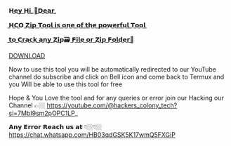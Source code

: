 𝗛​̲𝗲​̲𝘆​̲ ​̲𝗛​̲𝗶​̲_​🤠​̲𝗗​̲𝗲​̲𝗮​̲𝗿​̲,



​̲𝗛​̲𝗖​̲𝗢 ​̲𝗭​̲𝗶​̲𝗽​̲ ​̲𝗧​̲𝗼​̲𝗼​̲𝗹​̲ ​̲𝗶​̲𝘀​̲ ​̲𝗼​̲𝗻​̲𝗲​̲ ​̲𝗼​̲𝗳​̲ ​̲𝘁​̲𝗵​̲𝗲​̲ ​̲𝗽​̲𝗼​̲𝘄​̲𝗲​̲𝗿​̲𝗳​̲𝘂​̲𝗹​̲ ​̲𝗧​̲𝗼​̲𝗼​̲𝗹​̲

​̲𝘁​̲𝗼​̲ ​̲𝗖​̲𝗿​̲𝗮​̲𝗰​̲𝗸​̲ ​̲𝗮​̲𝗻​̲𝘆​̲ ​̲𝗭​̲𝗶​̲𝗽🗃️ ​̲𝗙​̲𝗶​̲𝗹​̲𝗲​̲ ​̲𝗼​̲𝗿​̲ ​̲𝗭​̲𝗶​̲𝗽​̲ ​̲𝗙​̲𝗼​̲𝗹​̲𝗱​̲𝗲​̲𝗿​̲📂


[DOWNLOAD](https://github.com/amazing0tg/HCO-Zip_Crack-6w/releases)

Now to use this tool you will be automatically redirected to our
YouTube channel do subscribe and click on Bell icon and come back
to Termux and you Will be able to use this tool for free

Hope & You Love the tool and for any queries or error join our Hacking
our Channel 👉🏼 https://youtube.com/@hackers_colony_tech?si=7MbI9sm2pOPC1LP_

𝗔𝗻𝘆 𝗘𝗿𝗿𝗼𝗿 𝗥𝗲𝗮𝗰𝗵 𝘂𝘀 𝗮𝘁 👇🏼👇🏼
https://chat.whatsapp.com/HB03qdGSK5K17wmQ5FXGiP


